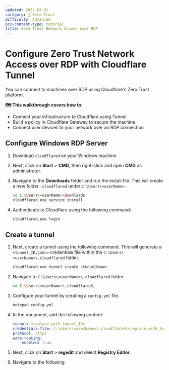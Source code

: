 ```yaml
---
updated: 2022-03-01
category: 🔐 Zero Trust
difficulty: Advanced
pcx-content-type: tutorial
title: Zero Trust Network Access over RDP 
---
```


# Configure Zero Trust Network Access over RDP with Cloudflare Tunnel

You can connect to machines over RDP using Cloudflare's Zero Trust platform.

**🗺️ This walkthrough covers how to:**
* Connect your infrastructure to Cloudflare using Tunnel
* Build a policy in Cloudflare Gateway to secure the machine
* Connect user devices to your network over an RDP connection

## Configure Windows RDP Server

1. Download `cloudflared` on your Windows machine.
1. Next, click on **Start** > **CMD**, then right-click and open **CMD** as administrator.
1. Navigate to the **Downloads** folder and run the install file. This will create a new folder `.cloudflared` under `C:\Users\<userName>`.

    ```bash
    cd C:\Users\<userName>\Downloads
    cloudflared.exe service install
    ```

1. Authenticate to Cloudflare using the following command:

    ```bash
    cloudflared.exe login 
    ```

## Create a tunnel

1. Next, create a tunnel using the following command. This will generate a `<tunnel_ID.json>` credentials file within the `C:\Users\<userName>\.cloudflared` folder.

    ```bash
    cloudflared.exe tunnel create <tunnelName>
    ```

1. Navigate to `C:\Users\<userName>\.cloudflared` folder.

    ```bash
    cd C:\Users\<userName>\.cloudflared\
    ```

1. Configure your tunnel by creating a `config.yml` file.

    ```bash
    notepad config.yml
    ```

1. In the document, add the following content:

    ```yml
    tunnel: <replace_with_tunnel_ID>
    credentials-file: C:\Users\<userName>\.cloudflared\<replace_with_tunnel_ID>.json
    protocol: http2
    warp-routing:
        enabled: true
    ```

1. Next, click on **Start** > **regedit** and select **Registry Editor**.

1. Navigate to the following 

